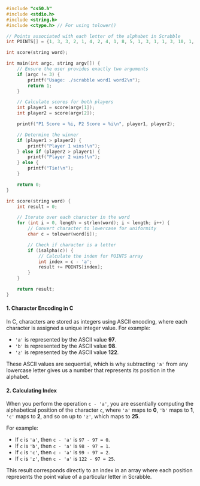 ```c
#include "cs50.h"
#include <stdio.h>
#include <string.h>
#include <ctype.h> // For using tolower()

// Points associated with each letter of the alphabet in Scrabble
int POINTS[] = {1, 3, 3, 2, 1, 4, 2, 4, 1, 8, 5, 1, 3, 1, 1, 3, 10, 1, 1, 1, 1, 4, 4, 8, 4, 10};

int score(string word);

int main(int argc, string argv[]) {
    // Ensure the user provides exactly two arguments
    if (argc != 3) {
        printf("Usage: ./scrabble word1 word2\n");
        return 1;
    }

    // Calculate scores for both players
    int player1 = score(argv[1]);
    int player2 = score(argv[2]);

    printf("P1 Score = %i, P2 Score = %i\n", player1, player2);

    // Determine the winner
    if (player1 > player2) {
        printf("Player 1 wins!\n");
    } else if (player2 > player1) {
        printf("Player 2 wins!\n");
    } else {
        printf("Tie!\n");
    }

    return 0;
}

int score(string word) {
    int result = 0;

    // Iterate over each character in the word
    for (int i = 0, length = strlen(word); i < length; i++) {
        // Convert character to lowercase for uniformity
        char c = tolower(word[i]);

        // Check if character is a letter
        if (isalpha(c)) {
            // Calculate the index for POINTS array
            int index = c - 'a';
            result += POINTS[index];
        }
    }

    return result;
}

```
#### 1. **Character Encoding in C**

In C, characters are stored as integers using ASCII encoding, where each character is assigned a unique integer value. For example:

- `'a'` is represented by the ASCII value **97**.
- `'b'` is represented by the ASCII value **98**.
- `'z'` is represented by the ASCII value **122**.

These ASCII values are sequential, which is why subtracting `'a'` from any lowercase letter gives us a number that represents its position in the alphabet.

#### 2. **Calculating Index**

When you perform the operation `c - 'a'`, you are essentially computing the alphabetical position of the character `c`, where `'a'` maps to **0**, `'b'` maps to **1**, `'c'` maps to **2**, and so on up to `'z'`, which maps to **25**.

For example:

- If `c` is `'a'`, then `c - 'a'` is `97 - 97 = 0`.
- If `c` is `'b'`, then `c - 'a'` is `98 - 97 = 1`.
- If `c` is `'c'`, then `c - 'a'` is `99 - 97 = 2`.
- If `c` is `'z'`, then `c - 'a'` is `122 - 97 = 25`.

This result corresponds directly to an index in an array where each position represents the point value of a particular letter in Scrabble.